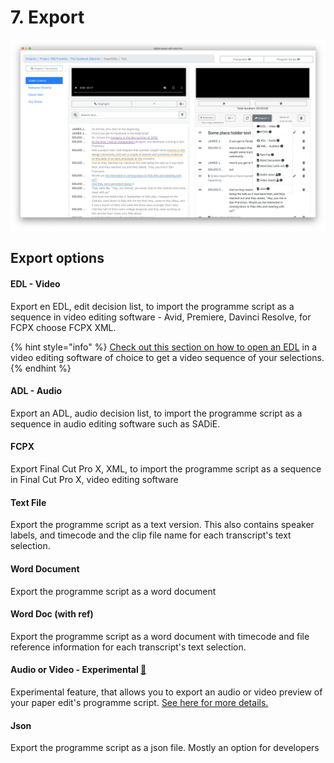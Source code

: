 # 7. Export

![Export options](../../.gitbook/assets/export-options.png)

## Export options

#### EDL - Video

Export en EDL, edit decision list, to import the programme script as a sequence in video editing software - Avid, Premiere, Davinci Resolve, for FCPX choose FCPX XML.

{% hint style="info" %}
[Check out this section on how to open an EDL](../../opening-edl-in-video-editing-software/) in a video editing software of choice to get a video sequence of your selections.
{% endhint %}

#### ADL - Audio

Export an ADL, audio decision list, to import the programme script as a sequence in audio editing software such as SADiE.

#### FCPX

Export Final Cut Pro X, XML, to import the programme script as a sequence in Final Cut Pro X, video editing software

#### Text File

Export the programme script as a text version. This also contains speaker labels, and timecode and the clip file name for each transcript's text selection.

#### Word Document

Export the programme script as a word document

#### Word Doc \(with ref\)

Export the programme script as a word document with timecode and file reference information for each transcript's text selection.

#### Audio or Video **- Experimental** [🧪](https://emojipedia.org/test-tube/)

Experimental feature, that allows you to export an audio or video preview of your paper edit's programme script. [See here for more details.](export-a-video-or-audio-preview.md)

#### Json

Export the programme script as a json file. Mostly an option for developers

